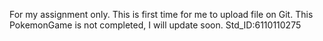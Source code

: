For my assignment only.
This is first time for me to upload file on Git.
This PokemonGame is not completed, I will update soon.
Std_ID:6110110275
